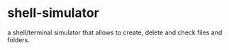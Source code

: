# shell-simulator

a shell/terminal simulator that allows to create, delete and check files and folders. 
